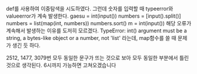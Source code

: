   def를 사용하여 이중탐색을 시도하였다. 
  그런데 숫자를 입력할 때 typeerror와 valueerror가 계속 발생한다.
gaesu = int(input())
numbers = [input().split()]
numbers = list(map(int, numbers))
numbers.sort()
m = int(input())
해당 오류가 계속해서 발생하는 이유를 도저히 모르겠다.
TypeError: int() argument must be a string, a bytes-like object or a number, not 'list' 라는데, map함수를 쓸 때 문제가 생긴 듯 하다.

2512, 1477, 3079번 모두 동일한 문구가 뜨는 것으로 보아 모두 동일한 부분에서 틀린 것으로 생각된다.
6시까지 가능하면 고쳐오겠습니다
